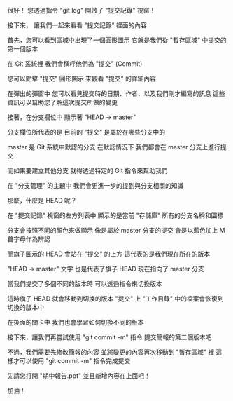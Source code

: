很好！
您透過指令 "git log"
開啟了 "提交記錄" 視窗！

接下來，
讓我們一起來看看 "提交記錄" 裡面的內容

首先，您可以看到區域中出現了一個圓形圖示
它就是我們從 "暫存區域" 中提交的第一個版本

在 Git 系統裡
我們會稱呼他們為 "提交" (Commit)

您可以點擊 "提交" 圓形圖示
來觀看 "提交" 的詳細內容

在彈出的彈窗中
您可以看見提交時的日期、作者、以及我們剛才編寫的訊息
這些資訊可以幫助您了解這次提交所做的變更

接著，在分支欄位中
顯示著 "HEAD -> master"

分支欄位所代表的是
目前的 "提交" 是屬於在哪些分支中的

master 是 Git 系統中默認的分支
在默認情況下
我們都會在 master 分支上進行提交

而如果要建立其他分支
就得透過特定的 Git 指令來幫助我們

在 "分支管理" 的主題中
我們會更進一步的提到與分支相關的知識

那麼，什麼是 HEAD 呢？

在 "提交記錄" 視窗的左方列表中
顯示的是當前 "存儲庫" 所有的分支名稱和圖標

分支會按照不同的顏色來做顯示
像是屬於 master 分支的提交
會是以藍色加上 M 首字母作為辨認

而旗子圖示的 HEAD 
會站在 "提交" 的上方
這代表的是我們現在所在的版本

"HEAD -> master" 文字
也是代表了旗子 HEAD 現在指向了 master 分支

當我們提交了多個不同的版本時
可以透過指令來切換版本

這時旗子 HEAD 就會移動到切換的版本 "提交" 上
"工作目錄" 中的檔案會恢復到切換的版本中

在後面的關卡中
我們也會學習如何切換不同的版本

接下來，讓我們再嘗試使用 "git commit -m" 指令
提交簡報的第二個版本吧

不過，我們需要先修改簡報的內容
並將變更的內容再次移動到 "暫存區域" 裡
這樣才可以使用 "git commit -m" 指令完成提交

先請您打開 "期中報告.ppt"
並且新增內容在上面吧！

加油！